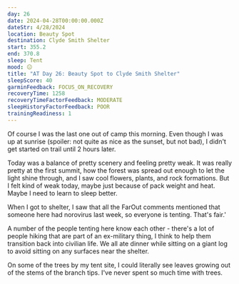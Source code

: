 ```yaml
---
day: 26
date: 2024-04-28T00:00:00.000Z
dateStr: 4/28/2024
location: Beauty Spot
destination: Clyde Smith Shelter
start: 355.2
end: 370.8
sleep: Tent
mood: 😐
title: "AT Day 26: Beauty Spot to Clyde Smith Shelter"
sleepScore: 40
garminFeedback: FOCUS_ON_RECOVERY
recoveryTime: 1258
recoveryTimeFactorFeedback: MODERATE
sleepHistoryFactorFeedback: POOR
trainingReadiness: 1
---
```

Of course I was the last one out of camp this morning. Even though I was up at sunrise (spoiler: not quite as nice as the sunset, but not bad), I didn't get started on trail until 2 hours later.

Today was a balance of pretty scenery and feeling pretty weak. It was really pretty at the first summit, how the forest was spread out enough to let the light shine through, and I saw cool flowers, plants, and rock formations. But I felt kind of weak today, maybe just because of pack weight and heat. Maybe I need to learn to sleep better.

When I got to shelter, I saw that all the FarOut comments mentioned that someone here had norovirus last week, so everyone is tenting. That's fair.'

A number of the people tenting here know each other - there's a lot of people hiking that are part of an ex-military thing, I think to help them transition back into civilian life. We all ate dinner while sitting on a giant log to avoid sitting on any surfaces near the shelter.

On some of the trees by my tent site, I could literally see leaves growing out of the stems of the branch tips. I've never spent so much time with trees.
